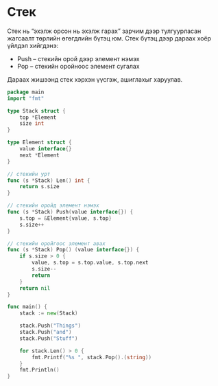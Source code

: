 # Стек

Стек нь “эхэлж орсон нь эхэлж гарах” зарчим дээр тулгуурласан жагсаалт төрлийн өгөгдлийн бүтэц юм. Стек бүтэц дээр дараах хоёр үйлдэл хийгдэнэ:
* Push – стекийн орой дээр элемент нэмэх
* Pop – стекийн оройноос элемент сугалах

Дараах жишээнд стек хэрхэн үүсгэж, ашиглахыг харуулав.

```go
package main
import "fmt"

type Stack struct {
	top *Element
	size int
}

type Element struct {
	value interface{}
	next *Element
}

// стекийн урт
func (s *Stack) Len() int {
	return s.size
}

// стекийн оройд элемент нэмэх
func (s *Stack) Push(value interface{}) {
	s.top = &Element{value, s.top}
	s.size++
}

// стекийн оройгоос элемент авах
func (s *Stack) Pop() (value interface{}) {
	if s.size > 0 {
		value, s.top = s.top.value, s.top.next
		s.size--
		return
	}
	return nil
}

func main() {
	stack := new(Stack)

	stack.Push("Things")
	stack.Push("and")
	stack.Push("Stuff")

	for stack.Len() > 0 {
		fmt.Printf("%s ", stack.Pop().(string))
	}
	fmt.Println()
}
```
